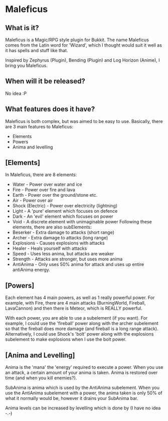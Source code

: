 Maleficus
=========

What is it?
-----------
Maleficus is a Magic/RPG style plugin for Bukkit. The name Maleficus comes from the Latin word for 'Wizard', which I thought would suit it well as it has spells and stuff like that.

Inspired by Zephyrus (Plugin), Bending (Plugin) and Log Horizon (Anime), I bring you Maleficus.

When will it be released?
-------------------------
No idea :P

What features does it have?
---------------------------
Maleficus is both complex, but was aimed to be easy to use. Basically, there are 3 main features to Maleficus:
* Elements
* Powers
* Anima and levelling

[Elements]
----------
In Maleficus, there are 8 elements:
* Water - Power over water and ice
* Fire - Power over fire and lava
* Earth - Power over the ground/stone etc.
* Air - Power over air
* Shock (Electric) - Power over electricity (lightning)
* Light - A 'pure' element which focuses on defence
* Dark - An 'evil' element which focuses on power
* Void - A discrete element with unimaginable power
Following these elements, there are also subElements:
* Beserker - Extra damage to attacks (short range)
* Archer - Extra damage to attacks (long range)
* Explosions - Causes explosions with attacks
* Healer - Heals yourself with attacks
* Speed - Uses less anima, but attacks are weaker
* Strength - Attacks are stronger, but uses more anima
* AntiAnima - Only uses 50% anima for attack and uses up entire antiAnima energy.

[Powers]
--------
Each element has 4 main powers, as well as 1 really powerful power.
For example, with Fire, there are 4 main attacks (BurningWorld, Fireball, LavaCannon) and then there is Meteor, which is REALLY powerful.

With each power, you are able to use a subelement (if you want). For example, I could use the 'fireball' power along with the archer subelement so that the fireball does more damage (and fireball is a long range attack).
Alternatively, I could use Shock's 'bolt' power along with the explosions subelement to make explosions when I use the bolt power.

[Anima and Levelling]
---------------------
Anima is the 'mana' the 'energy' required to execute a power. When you use an attack, a certain amount of your anima is taken. Anima is restored over time (and when you kill enemies?).

SubAnima is anima which is used by the AntiAnima subelement. When you use the AntiAnima subelement with a power, the anima taken is only 50% of what it normally would be, however it drains your SubAnima bar.

Anima levels can be increased by levelling which is done by (I have no idea -.-)

